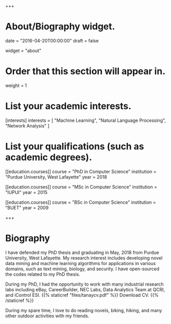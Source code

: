 +++
# About/Biography widget.

date = "2016-04-20T00:00:00"
draft = false

widget = "about"

# Order that this section will appear in.
weight = 1

# List your academic interests.
[interests]
  interests = [
    "Machine Learning",
    "Natural Language Processing",
    "Network Analysis"
  ]

# List your qualifications (such as academic degrees).
[[education.courses]]
  course = "PhD in Computer Science"
  institution = "Purdue University, West Lafayette"
  year = 2018 

[[education.courses]]
  course = "MSc in Computer Science"
  institution = "IUPUI"
  year = 2015

[[education.courses]]
  course = "BSc in Computer Science"
  institution = "BUET"
  year = 2009
 
+++

# Biography

I have defended my PhD thesis and graduating in May, 2018 from Purdue University, West Lafayette. My research interest includes developing novel data mining and machine learning algorithms for applications in various domains, such as text mining, biology, and security. I have open-sourced the codes related to my 
PhD thesis. 


During my PhD, I had the opportunity to work with many industrial research labs including eBay, CareerBuilder, NEC Labs, Data Analytics Team at QCRI, and iControl ESI. {{% staticref "files/tanaycv.pdf" %}} Download CV. {{% /staticref %}}


During my spare time, I love to do reading novels, biking, hiking, and many other outdoor activities with my friends. 





